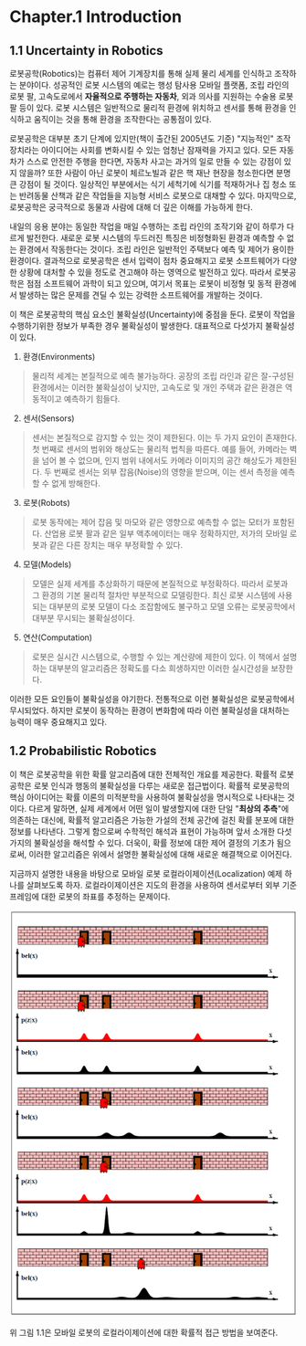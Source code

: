 # Chapter.1 Introduction

## 1.1 Uncertainty in Robotics
로봇공학(Robotics)는 컴퓨터 제어 기계장치를 통해 실제 물리 세계를 인식하고 조작하는 분야이다. 성공적인 로봇 시스템의 예로는 행성 탐사용 모바일 플랫폼, 조립 라인의 로봇 팔, 고속도로에서 **자율적으로 주행하는 자동차**, 외과 의사를 지원하는 수술용 로봇 팔 등이 있다. 로봇 시스템은 일반적으로 물리적 환경에 위치하고 센서를 통해 환경을 인식하고 움직이는 것을 통해 환경을 조작한다는 공통점이 있다.

로봇공학은 대부분 초기 단계에 있지만(책이 출간된 2005년도 기준) "지능적인" 조작 장치라는 아이디어는 사회를 변화시킬 수 있는 엄청난 잠재력을 가지고 있다. 모든 자동차가 스스로 안전한 주행을 한다면, 자동차 사고는 과거의 일로 만들 수 있는 강점이 있지 않을까? 또한 사람이 아닌 로봇이 체르노빌과 같은 핵 재난 현장을 청소한다면 분명 큰 강점이 될 것이다. 일상적인 부분에서는 식기 세척기에 식기를 적재하거나 집 청소 또는 반려동물 산책과 같은 작업들을 지능형 서비스 로봇으로 대채할 수 있다. 마지막으로, 로봇공학은 궁극적으로 동물과 사람에 대해 더 깊은 이해를 가능하게 한다.

내일의 응용 분야는 동일한 작업을 매일 수행하는 조립 라인의 조작기와 같이 하루가 다르게 발전한다. 새로운 로봇 시스템의 두드러진 특징은 비정형화된 환경과 예측할 수 없는 환경에서 작동한다는 것이다. 조립 라인은 일반적인 주택보다 예측 및 제어가 용이한 환경이다. 결과적으로 로봇공학은 센서 입력이 점차 중요해지고 로봇 소프트웨어가 다양한 상황에 대처할 수 있을 정도로 견고해야 하는 영역으로 발전하고 있다. 따라서 로봇공학은 점점 소프트웨어 과학이 되고 있으며, 여기서 목표는 로봇이 비정형 및 동적 환경에서 발생하는 많은 문제를 견딜 수 있는 강력한 소프트웨어를 개발하는 것이다.

이 책은 로봇공학의 핵심 요소인 불확실성(Uncertainty)에 중점을 둔다. 로봇이 작업을 수행하기위한 정보가 부족한 경우 불확실성이 발생한다. 대표적으로 다섯가지 불확실성이 있다.

1. 환경(Environments)
> 물리적 세계는 본질적으로 예측 불가능하다. 공장의 조립 라인과 같은 잘-구성된 환경에서는 이러한 불확실성이 낮지만, 고속도로 및 개인 주택과 같은 환경은 역동적이고 예측하기 힘들다.

2. 센서(Sensors)
> 센서는 본질적으로 감지할 수 있는 것이 제한된다. 이는 두 가지 요인이 존재한다. 첫 번째로 센서의 범위와 해상도는 물리적 법칙을 따른다. 예를 들어, 카메라는 벽을 넘어 볼 수 없으며, 인지 범위 내에서도 카메라 이미지의 공간 해상도가 제한된다. 두 번째로 센서는 외부 잡음(Noise)의 영향을 받으며, 이는 센서 측정을 예측할 수 없게 방해한다.

3. 로봇(Robots)
> 로봇 동작에는 제어 잡음 및 마모와 같은 영향으로 예측할 수 없는 모터가 포함된다. 산업용 로봇 팔과 같은 일부 액추에이터는 매우 정확하지만, 저가의 모바일 로봇과 같은 다른 장치는 매우 부정확할 수 있다.

4. 모델(Models)
> 모델은 실제 세계를 추상화하기 때문에 본질적으로 부정확하다. 따라서 로봇과 그 환경의 기본 물리적 절차만 부분적으로 모델링한다. 최신 로봇 시스템에 사용되는 대부분의 로봇 모델이 다소 조잡함에도 불구하고 모델 오류는 로봇공학에서 대부분 무시되는 불확실성이다.

5. 연산(Computation)
> 로봇은 실시간 시스템으로, 수행할 수 있는 계산량에 제한이 있다. 이 책에서 설명하는 대부분의 알고리즘은 정확도를 다소 희생하지만 이러한 실시간성을 보장한다.

이러한 모든 요인들이 불확실성을 야기한다. 전통적으로 이런 불확실성은 로봇공학에서 무시되었다. 하지만 로봇이 동작하는 환경이 변화함에 따라 이런 불확실성을 대처하는 능력이 매우 중요해지고 있다.

## 1.2 Probabilistic Robotics
이 책은 로봇공학을 위한 확률 알고리즘에 대한 전체적인 개요를 제공한다. 확률적 로봇공학은 로봇 인식과 행동의 불확실성을 다루는 새로운 접근법이다. 확률적 로봇공학의 핵심 아이디어는 확률 이론의 미적분학을 사용하여 불확실성을 명시적으로 나타내는 것이다. 다르게 말하면, 실제 세계에서 어떤 일이 발생할지에 대한 단일 "**최상의 추측**"에 의존하는 대신에, 확률적 알고리즘은 가능한 가설의 전체 공간에 걸친 확률 분포에 대한 정보를 나타낸다. 그렇게 함으로써 수학적인 해석과 표현이 가능하며 앞서 소개한 다섯 가지의 불확실성을 해석할 수 있다. 더욱이, 확률 정보에 대한 제어 결정의 기초가 됨으로써, 이러한 알고리즘은 위에서 설명한 불확실성에 대해 새로운 해결책으로 이어진다.

지금까지 설명한 내용을 바탕으로 모바일 로봇 로컬라이제이션(Localization) 예제 하나를 살펴보도록 하자. 로컬라이제이션은 지도의 환경을 사용하여 센서로부터 외부 기준 프레임에 대한 로봇의 좌표를 추정하는 문제이다.

![그림 1.1 마르코프 로컬라이제이션의 기본적인 아이디어: 모바일 로봇의 전역 위치를 추정하는 문제](Figure/Figure.1.PNG?style=centerme)

위 그림 1.1은 모바일 로봇의 로컬라이제이션에 대한 확률적 접근 방법을 보여준다. 